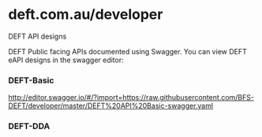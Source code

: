 # deft.com.au/developer
DEFT API designs

DEFT Public facing APIs documented using Swagger. You can view DEFT eAPI designs in the swagger editor:

### DEFT-Basic
http://editor.swagger.io/#/?import=https://raw.githubusercontent.com/BFS-DEFT/developer/master/DEFT%20API%20Basic-swagger.yaml

### DEFT-DDA

